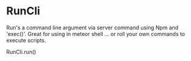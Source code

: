 RunCli
==========================
Run's a command line argument via server command using Npm and 'exec()'. Great for using
in meteor shell ... or roll your own commands to execute scripts.

RunCli.run(<command as a string here>)

